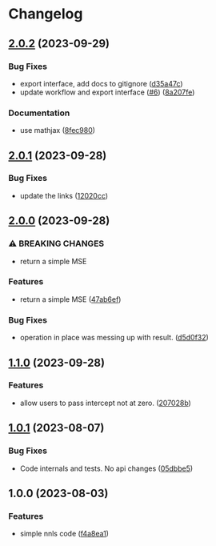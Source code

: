 # Changelog

## [2.0.2](https://github.com/mljs/nnls/compare/v2.0.1...v2.0.2) (2023-09-29)


### Bug Fixes

* export interface, add docs to gitignore ([d35a47c](https://github.com/mljs/nnls/commit/d35a47cb62a5635c11f481876c88fe0fef3a83f7))
* update workflow and export interface ([#6](https://github.com/mljs/nnls/issues/6)) ([8a207fe](https://github.com/mljs/nnls/commit/8a207fee85702e3b8ea84e267f81e000542ce542))


### Documentation

* use mathjax ([8fec980](https://github.com/mljs/nnls/commit/8fec980e1e31f197420ec57d3e829aed5fb8ffda))

## [2.0.1](https://github.com/mljs/nnls/compare/v2.0.0...v2.0.1) (2023-09-28)


### Bug Fixes

* update the links ([12020cc](https://github.com/mljs/nnls/commit/12020ccbe7ecdfe18cece9623690f5d310d0014a))

## [2.0.0](https://github.com/mljs/nnls/compare/v1.1.0...v2.0.0) (2023-09-28)


### ⚠ BREAKING CHANGES

* return a simple MSE

### Features

* return a simple MSE ([47ab6ef](https://github.com/mljs/nnls/commit/47ab6efba2232a668fc0bb7ecda7428b2da21d24))


### Bug Fixes

* operation in place was messing up with result. ([d5d0f32](https://github.com/mljs/nnls/commit/d5d0f321dfe997d4c20b0d2806c58bf68cdd24d3))

## [1.1.0](https://github.com/mljs/nnls/compare/v1.0.1...v1.1.0) (2023-09-28)


### Features

* allow users to pass intercept not at zero. ([207028b](https://github.com/mljs/nnls/commit/207028bb7b7c94eb0003805cb024f07b06e73b19))

## [1.0.1](https://github.com/mljs/nnls/compare/v1.0.0...v1.0.1) (2023-08-07)


### Bug Fixes

* Code internals and tests. No api changes ([05dbbe5](https://github.com/mljs/nnls/commit/05dbbe5f6c775f19ff261176365c476c43504a33))

## 1.0.0 (2023-08-03)


### Features

* simple nnls code ([f4a8ea1](https://github.com/mljs/nnls/commit/f4a8ea1307a797fff9f700070c4a9f4c4501dcbd))
